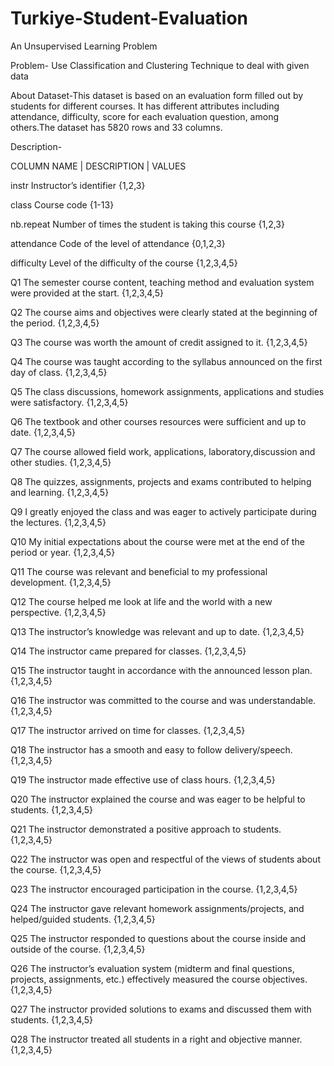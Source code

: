 # Turkiye-Student-Evaluation
An Unsupervised Learning Problem

Problem- Use Classification and Clustering Technique to deal with given data

About Dataset-This dataset is based on an evaluation form filled out by students for different courses. It has different attributes including attendance, difficulty, score for each evaluation question, among others.The dataset has 5820 rows and 33 columns.

Description-

COLUMN NAME   |        DESCRIPTION                                                                                         | VALUES

instr         Instructor’s identifier                                                                                      {1,2,3}

class         Course code                                                                                                  {1-13}

nb.repeat     Number of times the student is taking this course                                                            {1,2,3}

attendance    Code of the level of attendance                                                                              {0,1,2,3}

difficulty    Level of the difficulty of the course                                                                        {1,2,3,4,5}

Q1            The semester course content, teaching method and evaluation system were provided at the start.               {1,2,3,4,5}

Q2            The course aims and objectives were clearly stated at the beginning of the period.                           {1,2,3,4,5}

Q3            The course was worth the amount of credit assigned to it.                                                    {1,2,3,4,5}

Q4            The course was taught according to the syllabus announced on the first day of class.                         {1,2,3,4,5}

Q5            The class discussions, homework assignments, applications and studies were satisfactory.                     {1,2,3,4,5}

Q6            The textbook and other courses resources were sufficient and up to date.                                     {1,2,3,4,5}

Q7            The course allowed field work, applications, laboratory,discussion and other studies.                        {1,2,3,4,5}

Q8            The quizzes, assignments, projects and exams contributed to helping and learning.                            {1,2,3,4,5}

Q9            I greatly enjoyed the class and was eager to actively participate during the lectures.                       {1,2,3,4,5}

Q10           My initial expectations about the course were met at the end of the period or year.                          {1,2,3,4,5}

Q11           The course was relevant and beneficial to my professional development.                                       {1,2,3,4,5}

Q12           The course helped me look at life and the world with a new perspective.                                      {1,2,3,4,5}

Q13           The instructor’s knowledge was relevant and up to date.                                                      {1,2,3,4,5}

Q14           The instructor came prepared for classes.                                                                    {1,2,3,4,5}

Q15           The instructor taught in accordance with the announced lesson plan.                                          {1,2,3,4,5}

Q16           The instructor was committed to the course and was understandable.                                           {1,2,3,4,5}

Q17           The instructor arrived on time for classes.                                                                  {1,2,3,4,5}

Q18           The instructor has a smooth and easy to follow delivery/speech.                                              {1,2,3,4,5}

Q19           The instructor made effective use of class hours.                                                            {1,2,3,4,5}

Q20           The instructor explained the course and was eager to be helpful to students.                                 {1,2,3,4,5}

Q21           The instructor demonstrated a positive approach to students.                                                 {1,2,3,4,5}

Q22           The instructor was open and respectful of the views of students about the course.                            {1,2,3,4,5}

Q23           The instructor encouraged participation in the course.                                                       {1,2,3,4,5}

Q24           The instructor gave relevant homework assignments/projects, and helped/guided students.                      {1,2,3,4,5}

Q25           The instructor responded to questions about the course inside and outside of the course.                     {1,2,3,4,5}

Q26           The instructor’s evaluation system (midterm and final questions, projects, assignments, etc.) effectively measured the course objectives.                                 {1,2,3,4,5}
              
Q27           The instructor provided solutions to exams and discussed them with students.                                 {1,2,3,4,5}

Q28           The instructor treated all students in a right and objective manner.                                         {1,2,3,4,5}
